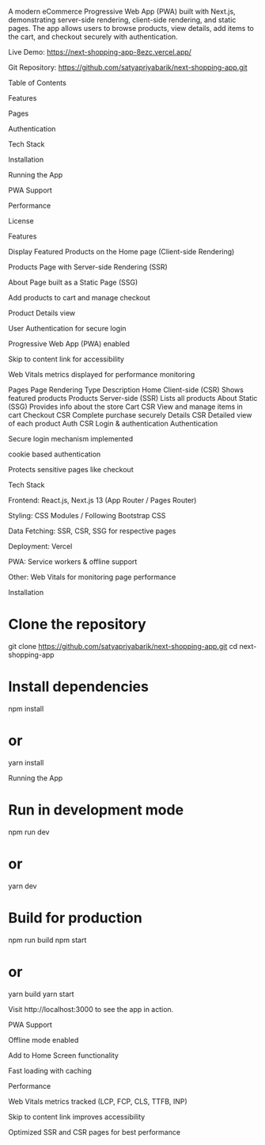 A modern eCommerce Progressive Web App (PWA) built with Next.js, demonstrating server-side rendering, client-side rendering, and static pages. The app allows users to browse products, view details, add items to the cart, and checkout securely with authentication.

Live Demo: https://next-shopping-app-8ezc.vercel.app/

Git Repository: https://github.com/satyapriyabarik/next-shopping-app.git

Table of Contents

Features

Pages

Authentication

Tech Stack

Installation

Running the App

PWA Support

Performance

License

Features

Display Featured Products on the Home page (Client-side Rendering)

Products Page with Server-side Rendering (SSR)

About Page built as a Static Page (SSG)

Add products to cart and manage checkout

Product Details view

User Authentication for secure login

Progressive Web App (PWA) enabled

Skip to content link for accessibility

Web Vitals metrics displayed for performance monitoring

Pages
Page	Rendering Type	Description
Home	Client-side (CSR)	Shows featured products
Products	Server-side (SSR)	Lists all products
About	Static (SSG)	Provides info about the store
Cart	CSR	View and manage items in cart
Checkout	CSR	Complete purchase securely
Details	CSR	Detailed view of each product
Auth	CSR	Login & authentication
Authentication

Secure login mechanism implemented

cookie based authentication

Protects sensitive pages like checkout


Tech Stack

Frontend: React.js, Next.js 13 (App Router / Pages Router)

Styling: CSS Modules / Following Bootstrap CSS 

Data Fetching: SSR, CSR, SSG for respective pages

Deployment: Vercel

PWA: Service workers & offline support

Other: Web Vitals for monitoring page performance


Installation
# Clone the repository
git clone https://github.com/satyapriyabarik/next-shopping-app.git
cd next-shopping-app

# Install dependencies
npm install
# or
yarn install


Running the App
# Run in development mode
npm run dev
# or
yarn dev

# Build for production
npm run build
npm start
# or
yarn build
yarn start


Visit http://localhost:3000 to see the app in action.


PWA Support

Offline mode enabled

Add to Home Screen functionality

Fast loading with caching

Performance

Web Vitals metrics tracked (LCP, FCP, CLS, TTFB, INP)

Skip to content link improves accessibility

Optimized SSR and CSR pages for best performance